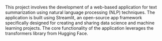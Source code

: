 This project involves the development of a web-based application for text summarization using natural language processing (NLP) techniques. The application is built using Streamlit, an open-source app framework specifically designed for creating and sharing data science and machine learning projects. The core functionality of the application leverages the transformers library from Hugging Face.
